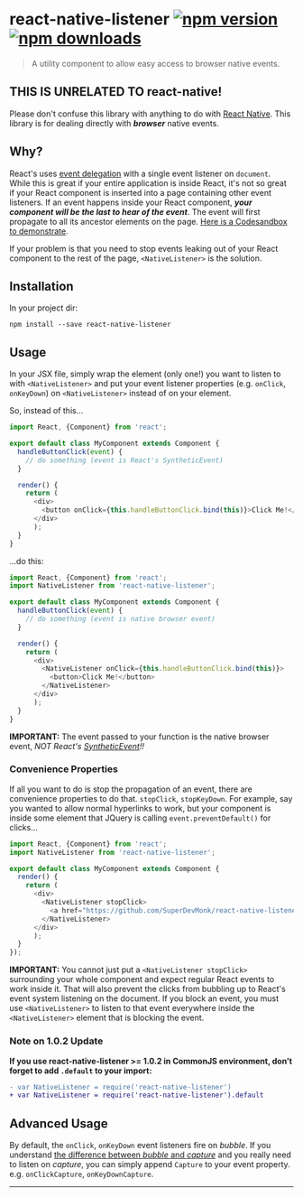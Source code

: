 # react-native-listener [![npm version](https://img.shields.io/npm/v/react-native-listener.svg?style=flat)](https://www.npmjs.org/package/react-native-listener) [![npm downloads](https://img.shields.io/npm/dm/react-native-listener.svg?style=flat)](https://www.npmjs.org/package/react-native-listener)

> A utility component to allow easy access to browser native events.

## THIS IS UNRELATED TO react-native!

Please don't confuse this library with anything to do with [React Native](https://facebook.github.io/react-native/).
This library is for dealing directly with _**browser**_ native events.

## Why?

React's uses [event delegation](https://facebook.github.io/react/docs/interactivity-and-dynamic-uis.html#under-the-hood-autobinding-and-event-delegation)
with a single event listener on `document`. While this is great if your entire application is inside React,
it's not so great if your React component is inserted into a page containing other event listeners. If an
event happens inside your React component, _**your component will be the last to hear of the event**_. The
event will first propagate to all its ancestor elements on the page.
[Here is a Codesandbox to demonstrate](https://codesandbox.io/s/n07oj17614).

If your problem is that you need to stop events leaking out of your React component to the rest of the page,
`<NativeListener>` is the solution.

## Installation

In your project dir:

```shell
npm install --save react-native-listener
```

## Usage

In your JSX file, simply wrap the element (only one!) you want to listen to with `<NativeListener>` and
put your event listener properties (e.g. `onClick`, `onKeyDown`) on `<NativeListener>` instead of on your element.

So, instead of this...

```javascript
import React, {Component} from 'react';

export default class MyComponent extends Component {
  handleButtonClick(event) {
    // do something (event is React's SyntheticEvent)
  }

  render() {
    return (
      <div>
        <button onClick={this.handleButtonClick.bind(this)}>Click Me!</button>
      </div>
      );
  }
}
```
...do this:

```javascript
import React, {Component} from 'react';
import NativeListener from 'react-native-listener';

export default class MyComponent extends Component {
  handleButtonClick(event) {
    // do something (event is native browser event)
  }

  render() {
    return (
      <div>
        <NativeListener onClick={this.handleButtonClick.bind(this)}>
          <button>Click Me!</button>
        </NativeListener>
      </div>
      );
  }
}
```

**IMPORTANT:** The event passed to your function is the native browser event, _NOT
React's [SyntheticEvent](https://facebook.github.io/react/docs/events.html)!!_

### Convenience Properties

If all you want to do is stop the propagation of an event, there are convenience properties to do that.
`stopClick`, `stopKeyDown`. For example, say you wanted to allow normal hyperlinks to work, but your
component is inside some element that JQuery is calling `event.preventDefault()` for clicks...

```javascript
import React, {Component} from 'react';
import NativeListener from 'react-native-listener';

export default class MyComponent extends Component {
  render() {
    return (
      <div>
        <NativeListener stopClick>
          <a href="https://github.com/SuperDevMonk/react-native-listener">Check out this awesome code!</a>
        </NativeListener>
      </div>
      );
  }
});
```

**IMPORTANT:** You cannot just put a `<NativeListener stopClick>` surrounding your whole component and
expect regular React events to work inside it. That will also prevent the clicks from bubbling up to
React's event system listening on the document. If you block an event, you must use `<NativeListener>`
to listen to that event everywhere inside the `<NativeListener>` element that is blocking the event.

### Note on 1.0.2 Update

**If you use react-native-listener >= 1.0.2 in CommonJS environment, don’t forget to add `.default` to your import:**

```diff
- var NativeListener = require('react-native-listener')
+ var NativeListener = require('react-native-listener').default
```

## Advanced Usage

By default, the `onClick`, `onKeyDown` event listeners fire on _bubble_. If you understand [the
difference between _bubble_ and _capture_](http://www.quirksmode.org/js/events_order.html) and
you really need to listen on _capture_, you can simply append `Capture` to your event property.
e.g. `onClickCapture`, `onKeyDownCapture`.

---

